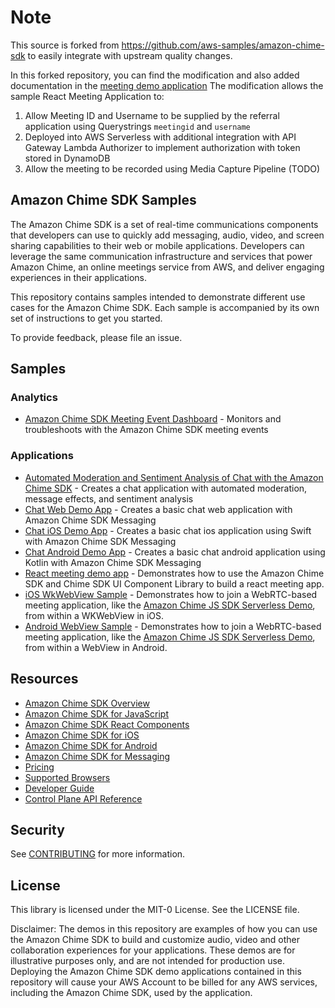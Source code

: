 # Note
This source is forked from https://github.com/aws-samples/amazon-chime-sdk to easily integrate with upstream quality changes.

In this forked repository, you can find the modification and also added documentation in the [meeting demo application](https://github.com/hendryanw/amazon-chime-sdk-react-with-auth/tree/main/apps/meeting)
The modification allows the sample React Meeting Application to:
1. Allow Meeting ID and Username to be supplied by the referral application using Querystrings `meetingid` and `username`
2. Deployed into AWS Serverless with additional integration with API Gateway Lambda Authorizer to implement authorization with token stored in DynamoDB
3. Allow the meeting to be recorded using Media Capture Pipeline (TODO)

## Amazon Chime SDK Samples

The Amazon Chime SDK is a set of real-time communications components that developers can use to quickly add messaging, audio, video, and screen sharing capabilities to their web or mobile applications. Developers can leverage the same communication infrastructure and services that power Amazon Chime, an online meetings service from AWS, and deliver engaging experiences in their applications.

This repository contains samples intended to demonstrate different use cases for the Amazon Chime SDK. Each sample is accompanied by its own set of instructions to get you started.

To provide feedback, please file an issue.

## Samples

### Analytics

- [Amazon Chime SDK Meeting Event Dashboard](https://github.com/aws-samples/amazon-chime-sdk/tree/main/analytics/meeting-event-dashboard) - Monitors and troubleshoots with the Amazon Chime SDK meeting events

### Applications

- [Automated Moderation and Sentiment Analysis of Chat with the Amazon Chime SDK](https://github.com/aws-samples/amazon-chime-sdk/tree/main/apps/moderated-chat-and-sentiment-analysis) - Creates a chat application with automated moderation, message effects, and sentiment analysis
- [Chat Web Demo App](https://github.com/aws-samples/amazon-chime-sdk/tree/main/apps/chat) - Creates a basic chat web application with Amazon Chime SDK Messaging
- [Chat iOS Demo App](https://github.com/aws-samples/amazon-chime-sdk/tree/main/apps/chat-ios) - Creates a basic chat ios application using Swift with Amazon Chime SDK Messaging
- [Chat Android Demo App](https://github.com/aws-samples/amazon-chime-sdk/tree/main/apps/chat-android) - Creates a basic chat android application using Kotlin with Amazon Chime SDK Messaging
- [React meeting demo app](https://github.com/aws-samples/amazon-chime-sdk/tree/main/apps/meeting) - Demonstrates how to use the Amazon Chime SDK and Chime SDK UI Component Library to build a react meeting app.
- [iOS WkWebView Sample](https://github.com/aws-samples/amazon-chime-sdk/tree/main/apps/iOS-WKWebView-sample) - Demonstrates how to join a WebRTC-based meeting application, like the [Amazon Chime JS SDK Serverless Demo](https://github.com/aws/amazon-chime-sdk-js/tree/master/demos/serverless), from within a WKWebView in iOS.
- [Android WebView Sample](https://github.com/aws-samples/amazon-chime-sdk/tree/main/apps/android-webview-sample) - Demonstrates how to join a WebRTC-based meeting application, like the [Amazon Chime JS SDK Serverless Demo](https://github.com/aws/amazon-chime-sdk-js/tree/master/demos/serverless), from within a WebView in Android.

## Resources

- [Amazon Chime SDK Overview](https://aws.amazon.com/chime/chime-sdk/)
- [Amazon Chime SDK for JavaScript](https://github.com/aws/amazon-chime-sdk-js)
- [Amazon Chime SDK React Components](https://github.com/aws/amazon-chime-sdk-component-library-react)
- [Amazon Chime SDK for iOS](https://github.com/aws/amazon-chime-sdk-ios)
- [Amazon Chime SDK for Android](https://github.com/aws/amazon-chime-sdk-android)
- [Amazon Chime SDK for Messaging](https://docs.aws.amazon.com/chime/latest/dg/using-the-messaging-sdk.html)
- [Pricing](https://aws.amazon.com/chime/pricing/#Chime_SDK_)
- [Supported Browsers](https://docs.aws.amazon.com/chime/latest/dg/meetings-sdk.html#mtg-browsers)
- [Developer Guide](https://docs.aws.amazon.com/chime/latest/dg/meetings-sdk.html)
- [Control Plane API Reference](https://docs.aws.amazon.com/chime/latest/APIReference/Welcome.html)

## Security

See [CONTRIBUTING](CONTRIBUTING.md#security-issue-notifications) for more information.

## License

This library is licensed under the MIT-0 License. See the LICENSE file.

Disclaimer: The demos in this repository are examples of how you can use the Amazon Chime SDK to build and customize audio, video and other collaboration experiences for your applications. These demos are for illustrative purposes only, and are not intended for production use.
Deploying the Amazon Chime SDK demo applications contained in this repository will cause your AWS Account to be billed for any AWS services, including the Amazon Chime SDK, used by the application.
